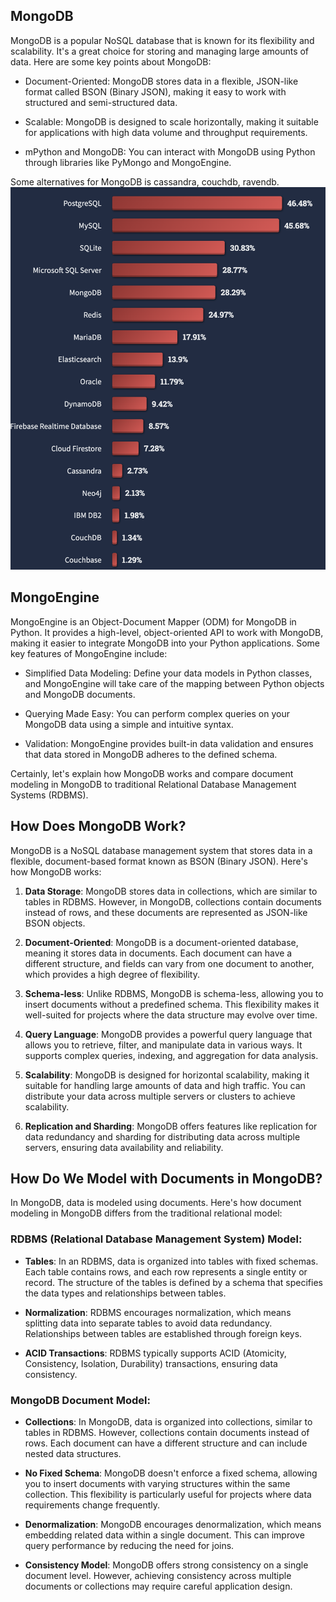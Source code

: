## MongoDB
MongoDB is a popular NoSQL database that is known for its flexibility and scalability. It's a great choice for storing and managing large amounts of data. Here are some key points about MongoDB:

- Document-Oriented: MongoDB stores data in a flexible, JSON-like format called BSON (Binary JSON), making it easy to work with structured and semi-structured data.

- Scalable: MongoDB is designed to scale horizontally, making it suitable for applications with high data volume and throughput requirements.

- mPython and MongoDB: You can interact with MongoDB using Python through libraries like PyMongo and MongoEngine.

Some alternatives for MongoDB is cassandra, couchdb, ravendb.
![Top Database 2022](img/image.png)

## MongoEngine
MongoEngine is an Object-Document Mapper (ODM) for MongoDB in Python. It provides a high-level, object-oriented API to work with MongoDB, making it easier to integrate MongoDB into your Python applications. Some key features of MongoEngine include:

- Simplified Data Modeling: Define your data models in Python classes, and MongoEngine will take care of the mapping between Python objects and MongoDB documents.

- Querying Made Easy: You can perform complex queries on your MongoDB data using a simple and intuitive syntax.

- Validation: MongoEngine provides built-in data validation and ensures that data stored in MongoDB adheres to the defined schema.

Certainly, let's explain how MongoDB works and compare document modeling in MongoDB to traditional Relational Database Management Systems (RDBMS).

## How Does MongoDB Work?

MongoDB is a NoSQL database management system that stores data in a flexible, document-based format known as BSON (Binary JSON). Here's how MongoDB works:

1. **Data Storage**: MongoDB stores data in collections, which are similar to tables in RDBMS. However, in MongoDB, collections contain documents instead of rows, and these documents are represented as JSON-like BSON objects.

2. **Document-Oriented**: MongoDB is a document-oriented database, meaning it stores data in documents. Each document can have a different structure, and fields can vary from one document to another, which provides a high degree of flexibility.

3. **Schema-less**: Unlike RDBMS, MongoDB is schema-less, allowing you to insert documents without a predefined schema. This flexibility makes it well-suited for projects where the data structure may evolve over time.

4. **Query Language**: MongoDB provides a powerful query language that allows you to retrieve, filter, and manipulate data in various ways. It supports complex queries, indexing, and aggregation for data analysis.

5. **Scalability**: MongoDB is designed for horizontal scalability, making it suitable for handling large amounts of data and high traffic. You can distribute your data across multiple servers or clusters to achieve scalability.

6. **Replication and Sharding**: MongoDB offers features like replication for data redundancy and sharding for distributing data across multiple servers, ensuring data availability and reliability.

## How Do We Model with Documents in MongoDB?

In MongoDB, data is modeled using documents. Here's how document modeling in MongoDB differs from the traditional relational model:

### RDBMS (Relational Database Management System) Model:

- **Tables**: In an RDBMS, data is organized into tables with fixed schemas. Each table contains rows, and each row represents a single entity or record. The structure of the tables is defined by a schema that specifies the data types and relationships between tables.

- **Normalization**: RDBMS encourages normalization, which means splitting data into separate tables to avoid data redundancy. Relationships between tables are established through foreign keys.

- **ACID Transactions**: RDBMS typically supports ACID (Atomicity, Consistency, Isolation, Durability) transactions, ensuring data consistency.

### MongoDB Document Model:

- **Collections**: In MongoDB, data is organized into collections, similar to tables in RDBMS. However, collections contain documents instead of rows. Each document can have a different structure and can include nested data structures.

- **No Fixed Schema**: MongoDB doesn't enforce a fixed schema, allowing you to insert documents with varying structures within the same collection. This flexibility is particularly useful for projects where data requirements change frequently.

- **Denormalization**: MongoDB encourages denormalization, which means embedding related data within a single document. This can improve query performance by reducing the need for joins.

- **Consistency Model**: MongoDB offers strong consistency on a single document level. However, achieving consistency across multiple documents or collections may require careful application design.

